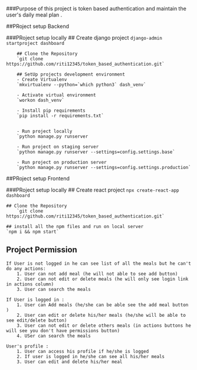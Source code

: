 
###Purpose of this project is token based authentication and maintain the user's daily meal plan .

##PRoject setup Backend

###PRoject setup locally
        ## Create django project 
        `django-admin startproject dashboard`

        ## Clone the Repository
        `git clone https://github.com/riti12345/token_based_authentication.git`

        ## SetUp projects development environment
        - Create Virtualenv
        `mkvirtualenv --python=`which python3` dash_venv`

        - Activate virtual environment
        `workon dash_venv`

        - Install pip requirements
        `pip install -r requirements.txt`


        - Run project locally
        `python manage.py runserver

        - Run project on staging server
        `python manage.py runserver --settings=config.settings.base`

        - Run project on production server
        `python manage.py runserver --settings=config.settings.production`



##PRoject setup Frontend

###PRoject setup locally
     ## Create react  project 
    `npx create-react-app dashboard`

    ## Clone the Repository
        `git clone https://github.com/riti12345/token_based_authentication.git`

    ## install all the npm files and run on local server
    `npm i && npm start`

## Project Permission 
    If User is not logged in he can see list of all the meals but he can't do any actions: 
        1. User can not add meal (he will not able to see add button)
        2. User can not edit or delete meals (he will only see login link in actions column)
        3. User can search the meals

    If User is logged in : 
        1. User can Add meals (he/she can be able see the add meal button )
        2. User can edit or delete his/her meals (he/she will be able to see edit/delete button) 
        3. User can not edit or delete others meals (in actions buttons he will see you don't have permissions button)
        4. USer can search the meals

    User's profile : 
        1. User can access his profile if he/she is logged 
        2. If user is logged in he/she can see all his/her meals 
        3. User can edit and delete his/her meal

